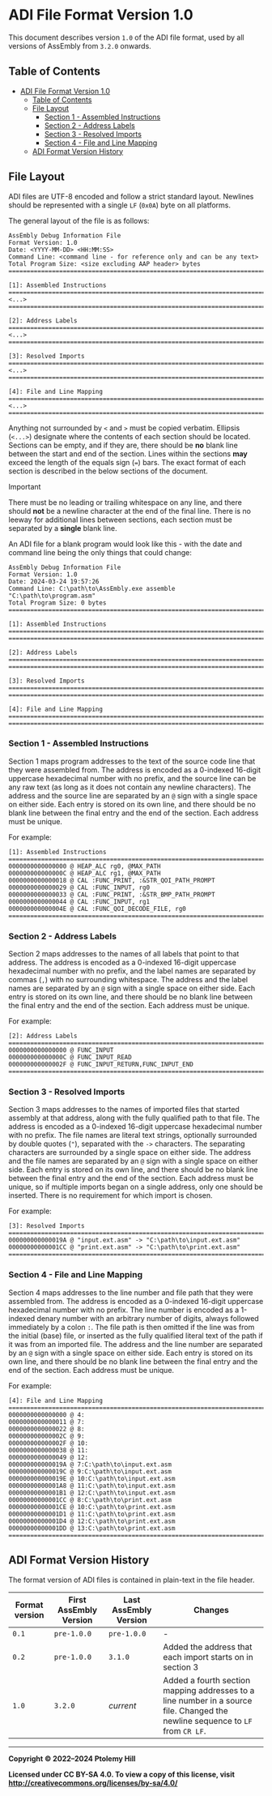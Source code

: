 # ADI File Format Version 1.0

This document describes version `1.0` of the ADI file format, used by all versions of AssEmbly from `3.2.0` onwards.

## Table of Contents

- [ADI File Format Version 1.0](#adi-file-format-version-10)
  - [Table of Contents](#table-of-contents)
  - [File Layout](#file-layout)
    - [Section 1 - Assembled Instructions](#section-1---assembled-instructions)
    - [Section 2 - Address Labels](#section-2---address-labels)
    - [Section 3 - Resolved Imports](#section-3---resolved-imports)
    - [Section 4 - File and Line Mapping](#section-4---file-and-line-mapping)
  - [ADI Format Version History](#adi-format-version-history)

## File Layout

ADI files are UTF-8 encoded and follow a strict standard layout. Newlines should be represented with a single `LF` (`0x0A`) byte on all platforms.

The general layout of the file is as follows:

```text
AssEmbly Debug Information File
Format Version: 1.0
Date: <YYYY-MM-DD> <HH:MM:SS>
Command Line: <command line - for reference only and can be any text>
Total Program Size: <size excluding AAP header> bytes
===============================================================================

[1]: Assembled Instructions
===============================================================================
<...>
===============================================================================

[2]: Address Labels
===============================================================================
<...>
===============================================================================

[3]: Resolved Imports
===============================================================================
<...>
===============================================================================

[4]: File and Line Mapping
===============================================================================
<...>
===============================================================================
```

Anything not surrounded by `<` and `>` must be copied verbatim. Ellipsis (`<...>`) designate where the contents of each section should be located. Sections can be empty, and if they are, there should be **no** blank line between the start and end of the section. Lines within the sections **may** exceed the length of the equals sign (`=`) bars. The exact format of each section is described in the below sections of the document.

> [!IMPORTANT]
> There must be no leading or trailing whitespace on any line, and there should **not** be a newline character at the end of the final line. There is no leeway for additional lines between sections, each section must be separated by a **single** blank line.

An ADI file for a blank program would look like this - with the date and command line being the only things that could change:

```text
AssEmbly Debug Information File
Format Version: 1.0
Date: 2024-03-24 19:57:26
Command Line: C:\path\to\AssEmbly.exe assemble "C:\path\to\program.asm"
Total Program Size: 0 bytes
===============================================================================

[1]: Assembled Instructions
===============================================================================
===============================================================================

[2]: Address Labels
===============================================================================
===============================================================================

[3]: Resolved Imports
===============================================================================
===============================================================================

[4]: File and Line Mapping
===============================================================================
===============================================================================
```

### Section 1 - Assembled Instructions

Section 1 maps program addresses to the text of the source code line that they were assembled from. The address is encoded as a 0-indexed 16-digit uppercase hexadecimal number with no prefix, and the source line can be any raw text (as long as it does not contain any newline characters). The address and the source line are separated by an `@` sign with a single space on either side. Each entry is stored on its own line, and there should be no blank line between the final entry and the end of the section. Each address must be unique.

For example:

```text
[1]: Assembled Instructions
===============================================================================
0000000000000000 @ HEAP_ALC rg0, @MAX_PATH
000000000000000C @ HEAP_ALC rg1, @MAX_PATH
0000000000000018 @ CAL :FUNC_PRINT, :&STR_QOI_PATH_PROMPT
0000000000000029 @ CAL :FUNC_INPUT, rg0
0000000000000033 @ CAL :FUNC_PRINT, :&STR_BMP_PATH_PROMPT
0000000000000044 @ CAL :FUNC_INPUT, rg1
000000000000004E @ CAL :FUNC_QOI_DECODE_FILE, rg0
===============================================================================
```

### Section 2 - Address Labels

Section 2 maps addresses to the names of all labels that point to that address. The address is encoded as a 0-indexed 16-digit uppercase hexadecimal number with no prefix, and the label names are separated by commas (`,`) with no surrounding whitespace. The address and the label names are separated by an `@` sign with a single space on either side. Each entry is stored on its own line, and there should be no blank line between the final entry and the end of the section. Each address must be unique.

For example:

```text
[2]: Address Labels
===============================================================================
0000000000000000 @ FUNC_INPUT
000000000000000C @ FUNC_INPUT_READ
000000000000002F @ FUNC_INPUT_RETURN,FUNC_INPUT_END
===============================================================================
```

### Section 3 - Resolved Imports

Section 3 maps addresses to the names of imported files that started assembly at that address, along with the fully qualified path to that file. The address is encoded as a 0-indexed 16-digit uppercase hexadecimal number with no prefix. The file names are literal text strings, optionally surrounded by double quotes (`"`), separated with the `->` characters. The separating characters are surrounded by a single space on either side. The address and the file names are separated by an `@` sign with a single space on either side. Each entry is stored on its own line, and there should be no blank line between the final entry and the end of the section. Each address must be unique, so if multiple imports began on a single address, only one should be inserted. There is no requirement for which import is chosen.

For example:

```text
[3]: Resolved Imports
===============================================================================
000000000000019A @ "input.ext.asm" -> "C:\path\to\input.ext.asm"
00000000000001CC @ "print.ext.asm" -> "C:\path\to\print.ext.asm"
===============================================================================
```

### Section 4 - File and Line Mapping

Section 4 maps addresses to the line number and file path that they were assembled from. The address is encoded as a 0-indexed 16-digit uppercase hexadecimal number with no prefix. The line number is encoded as a 1-indexed denary number with an arbitrary number of digits, always followed immediately by a colon `:`. The file path is then omitted if the line was from the initial (base) file, or inserted as the fully qualified literal text of the path if it was from an imported file. The address and the line number are separated by an `@` sign with a single space on either side. Each entry is stored on its own line, and there should be no blank line between the final entry and the end of the section. Each address must be unique.

For example:

```text
[4]: File and Line Mapping
===============================================================================
0000000000000000 @ 4:
0000000000000011 @ 7:
0000000000000022 @ 8:
000000000000002C @ 9:
000000000000002F @ 10:
0000000000000038 @ 11:
0000000000000049 @ 12:
000000000000019A @ 7:C:\path\to\input.ext.asm
000000000000019C @ 9:C:\path\to\input.ext.asm
000000000000019E @ 10:C:\path\to\input.ext.asm
00000000000001A8 @ 11:C:\path\to\input.ext.asm
00000000000001B1 @ 12:C:\path\to\input.ext.asm
00000000000001CC @ 8:C:\path\to\print.ext.asm
00000000000001CE @ 10:C:\path\to\print.ext.asm
00000000000001D1 @ 11:C:\path\to\print.ext.asm
00000000000001D4 @ 12:C:\path\to\print.ext.asm
00000000000001DD @ 13:C:\path\to\print.ext.asm
===============================================================================
```

## ADI Format Version History

The format version of ADI files is contained in plain-text in the file header.

| Format version | First AssEmbly Version | Last AssEmbly Version | Changes                                                                                                                        |
|----------------|------------------------|-----------------------|--------------------------------------------------------------------------------------------------------------------------------|
| `0.1`          | `pre-1.0.0`            | `pre-1.0.0`           | -                                                                                                                              |
| `0.2`          | `pre-1.0.0`            | `3.1.0`               | Added the address that each import starts on in section 3                                                                      |
| `1.0`          | `3.2.0`                | *current*             | Added a fourth section mapping addresses to a line number in a source file. Changed the newline sequence to `LF` from `CR LF`. |

---

**Copyright © 2022–2024  Ptolemy Hill**

**Licensed under CC BY-SA 4.0. To view a copy of this license, visit <http://creativecommons.org/licenses/by-sa/4.0/>**
